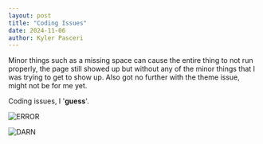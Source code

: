 ```yaml
---
layout: post
title: "Coding Issues"
date: 2024-11-06
author: Kyler Pasceri
---
```


Minor things such as a missing space can cause the entire thing to not run properly, the page still showed up but without any of the minor things that I was trying to get to show up. Also got no further with the theme issue, might not be for me yet.

Coding issues, I '**guess**'.

![ERROR](/Assingment3/Error.jpg)

![DARN](/Assingment3/FUCK.jpeg)

